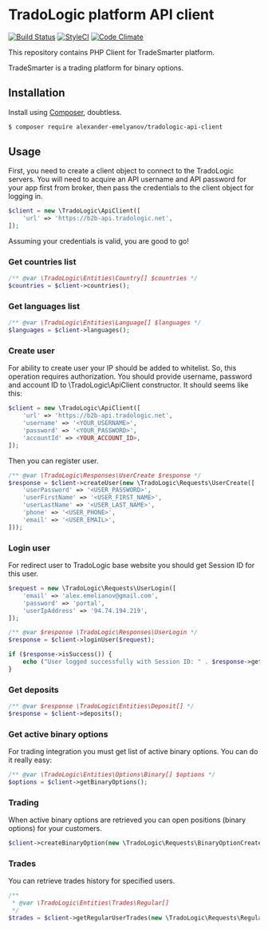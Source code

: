 # TradoLogic platform API client

[![Build Status](https://img.shields.io/travis/alexander-emelyanov/tradologic-api-client/master.svg?style=flat-square)](https://travis-ci.org/alexander-emelyanov/tradologic-api-client)
[![StyleCI](https://styleci.io/repos/53869640/shield)](https://styleci.io/repos/53869640)
[![Code Climate](https://img.shields.io/codeclimate/github/alexander-emelyanov/tradologic-api-client.svg?style=flat-square)](https://codeclimate.com/github/alexander-emelyanov/tradologic-api-client)

This repository contains PHP Client for TradeSmarter platform.

TradeSmarter is a trading platform for binary options.

## Installation
Install using [Composer](http://getcomposer.org), doubtless.

```sh
$ composer require alexander-emelyanov/tradologic-api-client
```

## Usage

First, you need to create a client object to connect to the TradoLogic servers. You will need to acquire an API username and API password for your app first from broker, then pass the credentials to the client object for logging in. 

```php
$client = new \TradoLogic\ApiClient([
    'url' => 'https://b2b-api.tradologic.net',
]);
```

Assuming your credentials is valid, you are good to go!

### Get countries list

```php
/** @var \TradoLogic\Entities\Country[] $countries */
$countries = $client->countries();
```

### Get languages list

```php
/** @var \TradoLogic\Entities\Language[] $languages */
$languages = $client->languages();
```

### Create user

For ability to create user your IP should be added to whitelist. So, this operation requires authorization. You should
provide username, password and account ID to \TradoLogic\ApiClient constructor. It should seems like this:

```php
$client = new \TradoLogic\ApiClient([
    'url' => 'https://b2b-api.tradologic.net',
    'username' => '<YOUR_USERNAME>',
    'password' => '<YOUR_PASSWORD>',
    'accountId' => <YOUR_ACCOUNT_ID>,
]);
```

Then you can register user.

```php
/** @var \TradoLogic\Responses\UserCreate $response */
$response = $client->createUser(new \TradoLogic\Requests\UserCreate([
    'userPassword' => '<USER_PASSWORD>',
    'userFirstName' => '<USER_FIRST_NAME>',
    'userLastName' => '<USER_LAST_NAME>',
    'phone' => '<USER_PHONE>',
    'email' => '<USER_EMAIL>',
]));
```

### Login user

For redirect user to TradoLogic base website you should get Session ID for this user.

```php
$request = new \TradoLogic\Requests\UserLogin([
    'email' => 'alex.emelianov@gmail.com',
    'password' => 'portal',
    'userIpAddress' => '94.74.194.219',
]);

/** @var $response \TradoLogic\Responses\UserLogin */
$response = $client->loginUser($request);

if ($response->isSuccess()) {
    echo ("User logged successfully with Session ID: " . $response->getSessionId() . PHP_EOL);
}
```

### Get deposits

```php
/** @var $response \TradoLogic\Entities\Deposit[] */
$response = $client->deposits();
```

### Get active binary options

For trading integration you must get list of active binary options. You can do it really easy:

```php
/** @var \TradoLogic\Entities\Options\Binary[] $options */
$options = $client->getBinaryOptions();
```

### Trading
When active binary options are retrieved you can open positions (binary options) for your customers.

```php
$client->createBinaryOption(new \TradoLogic\Requests\BinaryOptionCreate(<User ID>, <Option ID>, <Volume>, <Is Call>));
```

### Trades

You can retrieve trades history for specified users.

```php
/**
 * @var \TradoLogic\Entities\Trades\Regular[]
 */
$trades = $client->getRegularUserTrades(new \TradoLogic\Requests\RegularUserTradesGet(<User ID>[, <Only open>]));
```